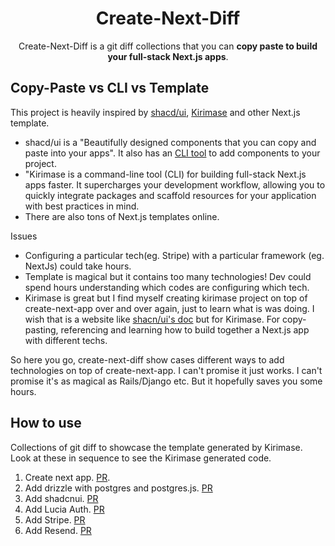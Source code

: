 <h1 align="center">
  Create-Next-Diff
</h1>
<p align="center">Create-Next-Diff is a git diff collections that you can <strong>copy paste to build your full-stack Next.js apps</strong>. </p>

## Copy-Paste vs CLI vs Template
This project is heavily inspired by [shacd/ui](https://ui.shadcn.com/), [Kirimase](https://kirimase.dev/) and other Next.js template.

* shacd/ui is a "Beautifully designed components that you can copy and paste into your apps". It also has an [CLI tool](https://ui.shadcn.com/docs/cli) to add components to your project.
* "Kirimase is a command-line tool (CLI) for building full-stack Next.js apps faster. It supercharges your development workflow, allowing you to quickly integrate packages and scaffold resources for your application with best practices in mind.
* There are also tons of Next.js templates online.

Issues
* Configuring a particular tech(eg. Stripe) with a particular framework (eg. NextJs) could take hours.
* Template is magical but it contains too many technologies! Dev could spend hours understanding which codes are configuring which tech.
* Kirimase is great but I find myself creating kirimase project on top of create-next-app over and over again, just to learn what is was doing. I wish that is a website like [shacn/ui's doc](https://ui.shadcn.com/docs) but for Kirimase. For copy-pasting, referencing and learning how to build together a Next.js app with different techs.

So here you go, create-next-diff show cases different ways to add technologies on top of create-next-app. I can't promise it just works. I can't promise it's as magical as Rails/Django etc. But it hopefully saves you some hours.

## How to use
Collections of git diff to showcase the template generated by Kirimase. Look at these in sequence to see the Kirimase generated code.
1. Create next app. [PR](https://github.com/andthezhang/create-next-diff/pull/4/files).
2. Add drizzle with postgres and postgres.js. [PR](https://github.com/andthezhang/create-next-diff/pull/5/files)
3. Add shadcnui. [PR](https://github.com/andthezhang/create-next-diff/pull/2/files)
4. Add Lucia Auth. [PR](https://github.com/andthezhang/create-next-diff/pull/3/files)
5. Add Stripe. [PR](https://github.com/andthezhang/create-next-diff/pull/6)
6. Add Resend. [PR](https://github.com/andthezhang/create-next-diff/pull/7)